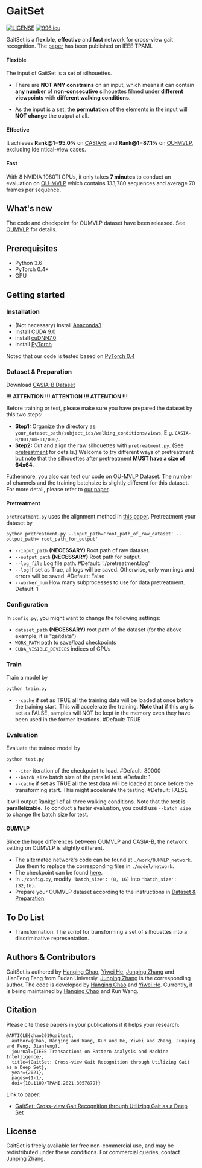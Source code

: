 # GaitSet

[![LICENSE](https://img.shields.io/badge/license-NPL%20(The%20996%20Prohibited%20License)-blue.svg)](https://github.com/996icu/996.ICU/blob/master/LICENSE)
[![996.icu](https://img.shields.io/badge/link-996.icu-red.svg)](https://996.icu)

GaitSet is a **flexible**, **effective** and **fast** network for cross-view gait recognition. The [paper](https://ieeexplore.ieee.org/document/9351667) has been published on IEEE TPAMI.

#### Flexible 
The input of GaitSet is a set of silhouettes. 

- There are **NOT ANY constrains** on an input,
which means it can contain **any number** of **non-consecutive** silhouettes filmed under **different viewpoints**
with **different walking conditions**.

- As the input is a set, the **permutation** of the elements in the input
will **NOT change** the output at all.

#### Effective
It achieves **Rank@1=95.0%** on [CASIA-B](http://www.cbsr.ia.ac.cn/english/Gait%20Databases.asp) 
and  **Rank@1=87.1%** on [OU-MVLP](http://www.am.sanken.osaka-u.ac.jp/BiometricDB/GaitMVLP.html),
excluding  ide ntical-view  cases.

#### Fast
With 8 NVIDIA 1080TI GPUs, it only takes **7 minutes** to conduct an evaluation on
[OU-MVLP](http://www.am.sanken.osaka-u.ac.jp/BiometricDB/GaitMVLP.html) which contains 133,780 sequences
and average 70 frames per sequence.

## What's new
The code and checkpoint for OUMVLP dataset have been released.
See [OUMVLP](#oumvlp) for details.

## Prerequisites

- Python 3.6
- PyTorch 0.4+
- GPU


## Getting started
### Installation

- (Not necessary) Install [Anaconda3](https://www.anaconda.com/download/)
- Install [CUDA 9.0](https://developer.nvidia.com/cuda-90-download-archive)
- install [cuDNN7.0](https://developer.nvidia.com/cudnn)
- Install [PyTorch](http://pytorch.org/)

Noted that our code is tested based on [PyTorch 0.4](http://pytorch.org/)

### Dataset & Preparation
Download [CASIA-B Dataset](http://www.cbsr.ia.ac.cn/english/Gait%20Databases.asp)

**!!! ATTENTION !!! ATTENTION !!! ATTENTION !!!**

Before training or test, please make sure you have prepared the dataset
by this two steps:
- **Step1:** Organize the directory as: 
`your_dataset_path/subject_ids/walking_conditions/views`.
E.g. `CASIA-B/001/nm-01/000/`.
- **Step2:** Cut and align the raw silhouettes with `pretreatment.py`.
(See [pretreatment](#pretreatment) for details.)
Welcome to try different ways of pretreatment but note that
the silhouettes after pretreatment **MUST have a size of 64x64**.

Futhermore, you also can test our code on [OU-MVLP Dataset](http://www.am.sanken.osaka-u.ac.jp/BiometricDB/GaitMVLP.html).
The number of channels and the training batchsize is slightly different for this dataset.
For more detail, please refer to [our paper](https://arxiv.org/abs/1811.06186).

#### Pretreatment
`pretreatment.py` uses the alignment method in
[this paper](https://ipsjcva.springeropen.com/articles/10.1186/s41074-018-0039-6).
Pretreatment your dataset by
```
python pretreatment.py --input_path='root_path_of_raw_dataset' --output_path='root_path_for_output'
```
- `--input_path` **(NECESSARY)** Root path of raw dataset.
- `--output_path` **(NECESSARY)** Root path for output.
- `--log_file` Log file path. #Default: './pretreatment.log'
- `--log` If set as True, all logs will be saved. 
Otherwise, only warnings and errors will be saved. #Default: False
- `--worker_num` How many subprocesses to use for data pretreatment. Default: 1

### Configuration 

In `config.py`, you might want to change the following settings:
- `dataset_path` **(NECESSARY)** root path of the dataset 
(for the above example, it is "gaitdata")
- `WORK_PATH` path to save/load checkpoints
- `CUDA_VISIBLE_DEVICES` indices of GPUs

### Train
Train a model by
```bash
python train.py
```
- `--cache` if set as TRUE all the training data will be loaded at once before the training start.
This will accelerate the training.
**Note that** if this arg is set as FALSE, samples will NOT be kept in the memory
even they have been used in the former iterations. #Default: TRUE

### Evaluation
Evaluate the trained model by
```bash
python test.py
```
- `--iter` iteration of the checkpoint to load. #Default: 80000
- `--batch_size` batch size of the parallel test. #Default: 1
- `--cache` if set as TRUE all the test data will be loaded at once before the transforming start.
This might accelerate the testing. #Default: FALSE

It will output Rank@1 of all three walking conditions. 
Note that the test is **parallelizable**. 
To conduct a faster evaluation, you could use `--batch_size` to change the batch size for test.

#### OUMVLP
Since the huge differences between OUMVLP and CASIA-B, the network setting on OUMVLP is slightly different.
- The alternated network's code can be found at `./work/OUMVLP_network`. Use them to replace the corresponding files in `./model/network`.
- The checkpoint can be found [here](https://1drv.ms/u/s!AurT2TsSKdxQuWN8drzIv_phTR5m?e=Gfbl3m).
- In `./config.py`, modify `'batch_size': (8, 16)` into `'batch_size': (32,16)`.
- Prepare your OUMVLP dataset according to the instructions in [Dataset & Preparation](#dataset--preparation).

## To Do List
- Transformation: The script for transforming a set of silhouettes into a discriminative representation.

## Authors & Contributors
GaitSet is authored by
[Hanqing Chao](https://www.linkedin.com/in/hanqing-chao-9aa42412b/), 
[Yiwei He](https://www.linkedin.com/in/yiwei-he-4a6a6bbb/),
[Junping Zhang](http://www.pami.fudan.edu.cn/~jpzhang/)
and JianFeng Feng from Fudan Universiy.
[Junping Zhang](http://www.pami.fudan.edu.cn/~jpzhang/)
is the corresponding author.
The code is developed by
[Hanqing Chao](https://www.linkedin.com/in/hanqing-chao-9aa42412b/)
and [Yiwei He](https://www.linkedin.com/in/yiwei-he-4a6a6bbb/).
Currently, it is being maintained by
[Hanqing Chao](https://www.linkedin.com/in/hanqing-chao-9aa42412b/)
and Kun Wang.


## Citation
Please cite these papers in your publications if it helps your research:
```
@ARTICLE{chao2019gaitset,
  author={Chao, Hanqing and Wang, Kun and He, Yiwei and Zhang, Junping and Feng, Jianfeng},
  journal={IEEE Transactions on Pattern Analysis and Machine Intelligence}, 
  title={GaitSet: Cross-view Gait Recognition through Utilizing Gait as a Deep Set}, 
  year={2021},
  pages={1-1},
  doi={10.1109/TPAMI.2021.3057879}}
```
Link to paper:
- [GaitSet: Cross-view Gait Recognition through Utilizing Gait as a Deep Set](https://ieeexplore.ieee.org/document/9351667)


## License
GaitSet is freely available for free non-commercial use, and may be redistributed under these conditions.
For commercial queries, contact [Junping Zhang](http://www.pami.fudan.edu.cn/~jpzhang/).
